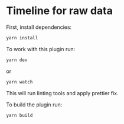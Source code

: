 # Timeline for raw data

First, install dependencies:

```BASH
yarn install
```

To work with this plugin run:

```BASH
yarn dev
```

or

```BASH
yarn watch
```

This will run linting tools and apply prettier fix.

To build the plugin run:

```BASH
yarn build
```
